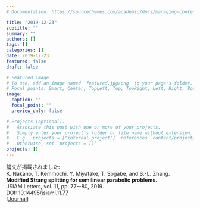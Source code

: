 ```yaml
---
# Documentation: https://sourcethemes.com/academic/docs/managing-content/

title: "2019-12-23"
subtitle: ""
summary: ""
authors: []
tags: []
categories: []
date: 2019-12-23
featured: false
draft: false

# Featured image
# To use, add an image named `featured.jpg/png` to your page's folder.
# Focal points: Smart, Center, TopLeft, Top, TopRight, Left, Right, BottomLeft, Bottom, BottomRight.
image:
  caption: ""
  focal_point: ""
  preview_only: false

# Projects (optional).
#   Associate this post with one or more of your projects.
#   Simply enter your project's folder or file name without extension.
#   E.g. `projects = ["internal-project"]` references `content/project/deep-learning/index.md`.
#   Otherwise, set `projects = []`.
projects: []
---
```


論文が掲載されました:  
K. Nakano, T. Kemmochi, Y. Miyatake, T. Sogabe, and S.-L. Zhang.
**Modified Strang splitting for semilinear parabolic problems.**  
JSIAM Letters, vol. 11, pp. 77--80, 2019.  
DOI: [10.14495/jsiaml.11.77](https://doi.org/10.14495/jsiaml.11.77)  
[[Journal](https://www.jstage.jst.go.jp/article/jsiaml/11/0/11_77/_article)]
<!--more--> 